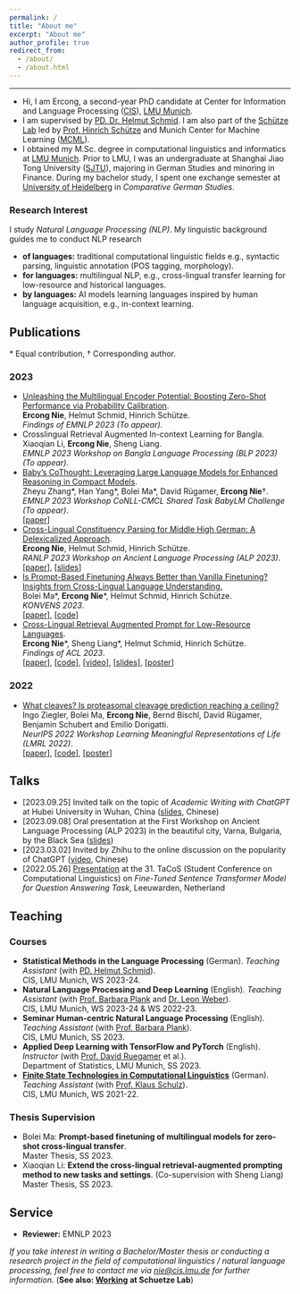 ```yaml
---
permalink: /
title: "About me"
excerpt: "About me"
author_profile: true
redirect_from: 
  - /about/
  - /about.html
---
```


** **  

* Hi, I am Ercong, a second-year PhD candidate at Center for Information and Language Processing ([CIS](https://www.cis.lmu.de/)), [LMU Munich](https://www.lmu.de/en/index.html).
* I am supervised by [PD. Dr. Helmut Schmid](https://www.cis.uni-muenchen.de/~schmid/). I am also part of the [Schütze Lab](https://schuetze.cis.lmu.de/) led by [Prof. Hinrich Schütze](https://schuetze.cis.lmu.de/about/) and Munich Center for Machine Learning ([MCML](https://mcml.ai/)).
* I obtained my M.Sc. degree in computational linguistics and informatics at 
[LMU Munich](https://www.lmu.de/en/index.html). Prior to LMU, I was an undergraduate at Shanghai Jiao Tong University ([SJTU](https://sfl.sjtu.edu.cn/En)),
majoring in German Studies and minoring in Finance. 
During my bachelor study, I spent one exchange semester at [University of Heidelberg](https://www.uni-heidelberg.de/en) in *Comparative German Studies*.  
  <!--[CV](https://ercong21.github.io/files/Resume.pdf)-->
### Research Interest
I study *Natural Language Processing (NLP)*. My linguistic background guides me to conduct NLP research 
* **of languages:** traditional computational linguistic fields e.g., syntactic parsing, linguistic annotation (POS tagging, morphology).
* **for languages:** multilingual NLP, e.g., cross-lingual transfer learning for low-resource and historical languages.
* **by languages:** AI models learning languages inspired by human language acquisition, e.g., in-context learning.
  

## Publications
\* Equal contribution,
&dagger; Corresponding author.
### 2023
 * [Unleashing the Multilingual Encoder Potential: Boosting Zero-Shot Performance via Probability Calibration](https://arxiv.org/pdf/2310.05069.pdf).  
   **Ercong Nie**, Helmut Schmid, Hinrich Schütze.  
   *Findings of EMNLP 2023 (To appear)*.
 * Crosslingual Retrieval Augmented In-context Learning for Bangla.  
   Xiaoqian Li, **Ercong Nie**, Sheng Liang.  
   *EMNLP 2023 Workshop on Bangla Language Processing (BLP 2023) (To appear)*.     
 * [Baby’s CoThought: Leveraging Large Language Models for Enhanced Reasoning in Compact Models](https://arxiv.org/pdf/2308.01684.pdf).  
   Zheyu Zhang\*, Han Yang\*, Bolei Ma\*, David Rügamer, **Ercong Nie**&dagger;.  
   *EMNLP 2023 Workshop CoNLL-CMCL Shared Task BabyLM Challenge (To appear)*.   
   [[paper](https://arxiv.org/pdf/2308.01684.pdf)]
 * [Cross-Lingual Constituency Parsing for Middle High German: A Delexicalized Approach](https://arxiv.org/pdf/2308.04645.pdf).  
  **Ercong Nie**, Helmut Schmid, Hinrich Schütze.  
   *RANLP 2023 Workshop on Ancient Language Processing (ALP 2023)*.    
   [[paper](https://arxiv.org/pdf/2308.04645.pdf)],
   [[slides](https://ercong21.github.io/files/ALP_2023_Slides.pdf)]
  * [Is Prompt-Based Finetuning Always Better than Vanilla Finetuning? Insights from Cross-Lingual Language Understanding.](https://arxiv.org/pdf/2307.07880.pdf)  
    Bolei Ma\*, **Ercong Nie**\*, Helmut Schmid, Hinrich Schütze.  
    *KONVENS 2023*.  
    [[paper](https://arxiv.org/pdf/2307.07880.pdf)],
    [[code](https://github.com/boleima/ProFiT)]
  * [Cross-Lingual Retrieval Augmented Prompt for Low-Resource Languages](https://aclanthology.org/2023.findings-acl.528.pdf).  
    **Ercong Nie**\*, Sheng Liang\*, Helmut Schmid, Hinrich Schütze.     
    *Findings of ACL 2023*.  
    [[paper](https://aclanthology.org/2023.findings-acl.528.pdf)],
    [[code](https://github.com/ercong21/parc)],
    [[video](https://s3.amazonaws.com/pf-user-files-01/u-59356/uploads/2023-06-04/pm13w8f/ACL_2416.mp4)],
    [[slides](https://ercong21.github.io/files/ACL_2023_Slides.pdf)],
    [[poster](https://ercong21.github.io/files/ACL_2023_poster.pdf)]

### 2022
  * [What cleaves? Is proteasomal cleavage prediction reaching a ceiling?](https://openreview.net/pdf?id=bUyk2atqXqt)   
    Ingo Ziegler, Bolei Ma, **Ercong Nie**, Bernd Bischl, David Rügamer, Benjamin Schubert and Emilio Dorigatti.    
    *NeurIPS 2022 Workshop Learning Meaningful Representations of Life (LMRL 2022)*.   
[[paper](https://openreview.net/pdf?id=bUyk2atqXqt)], 
[[code](https://github.com/ziegler-ingo/cleavage_prediction)],
[[poster](https://drive.google.com/file/d/1lDFxLRWc8nhNljEa-fF3qEnPgoP7d-VA/view)]

## Talks
  <!--* [2023.07.13] Virtual presentation at the 4th Workshop on Simple and Efficient Natural Language Processing (SustaiNLP), ACL 2023 ([video](https://s3.amazonaws.com/pf-user-files-01/u-59356/uploads/2023-06-04/pm13w8f/ACL_2416.mp4))-->
  * [2023.09.25] Invited talk on the topic of *Academic Writing with ChatGPT* at Hubei University in Wuhan, China ([slides](https://ercong21.github.io/files/Academic_writing_with_ChatGPT.pdf), Chinese)
  * [2023.09.08] Oral presentation at the First Workshop on Ancient Language Processing (ALP 2023) in the beautiful city, Varna, Bulgaria, by the Black Sea ([slides](https://ercong21.github.io/files/ALP_2023_Slides.pdf))
  * [2023.03.02] Invited by Zhihu to the online discussion on the popularity of ChatGPT ([video](https://www.zhihu.com/zvideo/1614993318261219328), Chinese)
  * [2022.05.26] [Presentation](https://talks.stuts.de/en/stuts71/public/events/789) at the 31. TaCoS (Student Conference on Computational Linguistics) on *Fine-Tuned Sentence Transformer Model for Question Answering Task*, Leeuwarden, Netherland

## Teaching  

### Courses  
  * **Statistical Methods in the Language Processing** (German). *Teaching Assistant* (with [PD. Helmut Schmid](https://www.cis.uni-muenchen.de/~schmid/)).   
    CIS, LMU Munich, WS 2023-24.
  * **Natural Language Processing and Deep Learning** (English). *Teaching Assistant* (with [Prof. Barbara Plank](https://bplank.github.io/) and [Dr. Leon Weber](https://leonweber.me/)).    
     CIS, LMU Munich, WS 2023-24 & WS 2022-23.
  * **Seminar Human-centric Natural Language Processing** (English). *Teaching Assistant* (with [Prof. Barbara Plank](https://bplank.github.io/)).  
    CIS, LMU Munich, SS 2023.
  * **Applied Deep Learning with TensorFlow and PyTorch** (English). *Instructor* (with [Prof. David Ruegamer](https://davidruegamer.github.io/) et al.).  
    Department of Statistics, LMU Munich, SS 2023.
  * [**Finite State Technologies in Computational Linguistics**](https://www.cip.ifi.lmu.de/~nie/basismodul) (German). *Teaching Assistant* (with [Prof. Klaus Schulz](https://www.cis.uni-muenchen.de/people/schulz.html)).  
    CIS, LMU Munich, WS 2021-22.
    
### Thesis Supervision  
  * Bolei Ma: **Prompt-based finetuning of multilingual models for zero-shot cross-lingual transfer**.  
    Master Thesis, SS 2023.
  * Xiaoqian Li: **Extend the cross-lingual retrieval-augmented prompting method to new tasks and settings**. (Co-supervision with Sheng Liang)  
    Master Thesis, SS 2023.

## Service

* **Reviewer:** EMNLP 2023

<!-- #### Possible topics for Bachelor/Master student project/thesis: 
  * An empirical study of multilinguality in zero-shot prompt learning.
  * A probing study on combining retrieval-augmented prompts and cross-lingual finetuning.
  * A survey and comparison of different PLMs under prompt learning setting.
  * Train a multilingual sentence transformer for Chinese minor ethnic languages.
  * ... -->

*If you take interest in writing a Bachelor/Master thesis or conducting a research project in the field of computational linguistics / natural language processing, 
feel free to contact me via [nie@cis.lmu.de](mailto:nie@cis.lmu.de) for further information.* (**See also: 
[Working](https://schuetze.cis.lmu.de/vacancies/) at Schuetze Lab**)






